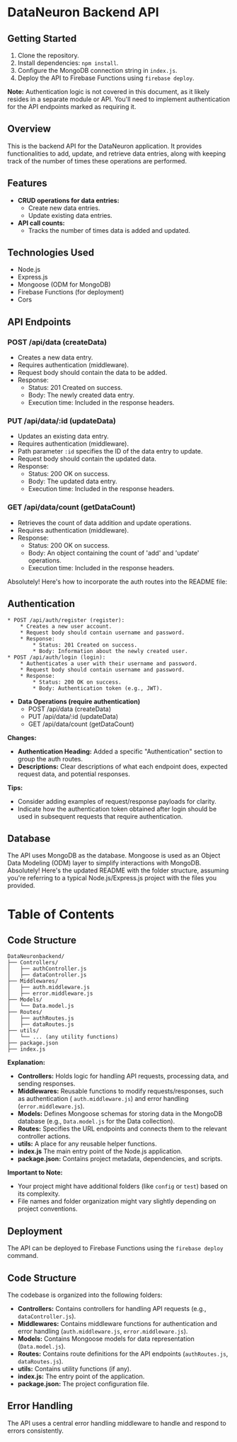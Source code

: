 
# DataNeuron Backend API 
## Getting Started

1. Clone the repository.
2. Install dependencies: `npm install`.
3. Configure the MongoDB connection string in `index.js`.
4. Deploy the API to Firebase Functions using `firebase deploy`.

**Note:** Authentication logic is not covered in this document, as it likely resides in a separate module or API. You'll need to implement authentication for the API endpoints marked as requiring it.

## Overview

This is the backend API for the DataNeuron application. It provides functionalities to add, update, and retrieve data entries, along with keeping track of the number of times these operations are performed. 

## Features

* **CRUD operations for data entries:**
    * Create new data entries.
    * Update existing data entries.
* **API call counts:**
    * Tracks the number of times data is added and updated.

## Technologies Used

* Node.js
* Express.js
* Mongoose (ODM for MongoDB)
* Firebase Functions (for deployment)
* Cors

## API Endpoints

### POST /api/data (createData)

* Creates a new data entry. 
* Requires authentication (middleware).
* Request body should contain the data to be added.
* Response:
    * Status: 201 Created on success.
    * Body: The newly created data entry.
    * Execution time: Included in the response headers.

### PUT /api/data/:id (updateData)

* Updates an existing data entry.
* Requires authentication (middleware).
* Path parameter `:id` specifies the ID of the data entry to update.
* Request body should contain the updated data.
* Response:
    * Status: 200 OK on success.
    * Body: The updated data entry.
    * Execution time: Included in the response headers.

### GET /api/data/count (getDataCount)

* Retrieves the count of data addition and update operations.
* Requires authentication (middleware).
* Response:
    * Status: 200 OK on success.
    * Body: An object containing the count of 'add' and 'update' operations.
    * Execution time: Included in the response headers.

Absolutely! Here's how to incorporate the auth routes into the README file:

## Authentication

    * POST /api/auth/register (register):
        * Creates a new user account.
        * Request body should contain username and password.
        * Response:
            * Status: 201 Created on success.
            * Body: Information about the newly created user.
    * POST /api/auth/login (login):
        * Authenticates a user with their username and password.
        * Request body should contain username and password.
        * Response:
            * Status: 200 OK on success.
            * Body: Authentication token (e.g., JWT).

* **Data Operations (require authentication)**
   * POST /api/data (createData) 
   * PUT /api/data/:id (updateData)
   * GET /api/data/count (getDataCount)


**Changes:**

* **Authentication Heading:** Added a specific "Authentication" section to group the auth routes.
* **Descriptions:** Clear descriptions of what each endpoint does, expected request data, and potential responses.

**Tips:**

* Consider adding examples of request/response payloads for clarity.
* Indicate how the authentication token obtained after login should be used in subsequent requests that require authentication.


## Database

The API uses MongoDB as the database. Mongoose is used as an Object Data Modeling (ODM) layer to simplify interactions with MongoDB.
Absolutely! Here's the updated README with the folder structure, assuming you're referring to a typical Node.js/Express.js project with the files you provided.

# Table of Contents

## Code Structure

```
DataNeuronbackend/
├── Controllers/
│   ├── authController.js 
│   ├── dataController.js 
├── Middlewares/
│   ├── auth.middleware.js
│   ├── error.middleware.js
├── Models/  
│   └── Data.model.js  
├── Routes/
│   ├── authRoutes.js
│   ├── dataRoutes.js
├── utils/    
│   └── ... (any utility functions)
├── package.json
├── index.js 
```

**Explanation:**

* **Controllers:** Holds logic for handling API requests, processing data, and sending responses.
* **Middlewares:**  Reusable functions to modify requests/responses, such as authentication ( `auth.middleware.js`) and error handling (`error.middleware.js`).
* **Models:** Defines Mongoose schemas for storing data in the MongoDB database (e.g., `Data.model.js` for the Data collection).
* **Routes:** Specifies the URL endpoints and connects them to the relevant controller actions.
* **utils:** A place for any reusable helper functions.
* **index.js** The main entry point of the Node.js application.
* **package.json:** Contains project metadata, dependencies, and scripts.

**Important to Note:**

* Your project might have additional folders (like `config` or `test`) based on its complexity.
* File names and folder organization might vary slightly depending on project conventions.


## Deployment

The API can be deployed to Firebase Functions using the `firebase deploy` command.

## Code Structure

The codebase is organized into the following folders:

* **Controllers:** Contains controllers for handling API requests (e.g., `dataController.js`).
* **Middlewares:** Contains middleware functions for authentication and error handling (`auth.middleware.js`, `error.middleware.js`).
* **Models:** Contains Mongoose models for data representation (`Data.model.js`).
* **Routes:** Contains route definitions for the API endpoints (`authRoutes.js`, `dataRoutes.js`).
* **utils:** Contains utility functions (if any).
* **index.js:** The entry point of the application.
* **package.json:** The project configuration file.

## Error Handling

The API uses a central error handling middleware to handle and respond to errors consistently.



